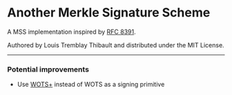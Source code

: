 # Another Merkle Signature Scheme
A MSS implementation inspired by [RFC 8391](https://datatracker.ietf.org/doc/html/rfc8391).

Authored by Louis Tremblay Thibault and distributed under the MIT License. 

---
### Potential improvements
- Use [WOTS+](https://eprint.iacr.org/2017/965.pdf) instead of WOTS as a signing primitive